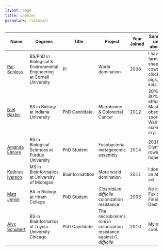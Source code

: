 ```yaml
---
layout: page
title: Labbies
permalink: /labbies/
---
```


Name | Degrees | Title |  Project | Year Joined | Something unique about you | Picture
------------|-------------|-----------|------------|------|-------------------|-----------
[Pat Schloss](https://pschloss.github.io) | BS/PhD in Biological & Environmental Engineering at Cornell University | PI | World domination | 2006 | I have a farm with sheep, cows, chickens, pigs, and 7 kids | <img src="img/schloss.jpg" style="width: 400px;"/>
[Niel Baxter](https://nbaxter13.github.io) | BS in Biology at Indiana University | PhD Candidate | Microbiome & Colorectal Cancer | 2012 | 20% effort, 80% efficiency. Master of obscure sports. Wall-E makes me cry. | <img src="../img/baxter.jpg" style="width: 400px;"/>
[Amanda Elmore](https://agelmore.github.io) | BS in Biological Sciences at Purdue University | PhD Student | Fusobacteria metagenomic assembly | 2014 | 2016 Olympic rowing hopeful | <img src="../img/elmore.jpg" style="width: 400px;"/>  
[Kathryn Iverson](https://kdiverson.github.io) | MS in Bioinformatics at University of Michigan | Bioinformatition | More world domination | 2011 | I don't have an attached acl | <img src="../img/human_computer.jpg" style="width: 400px;"/>
[Matt Jenior](https://mjenior.github.io) | BA in Biology at Hiram College | PhD Student | *Clostridium difficile* colonization resistance | 2005 | No items, Fox only, Final Destination. | <img src="../img/jenior.jpg" style="width: 400px;"/>
[Alyx Schubert](https://alyxwithay.github.io) | BS in Bioinformatics at Loyola University Chicago | PhD Candidate | The microbiome's role in colonization resistance against *C. difficile* | 2010 | My name is cool. | <img src="../img/schubert.jpg" style="width: 400px;"/>
